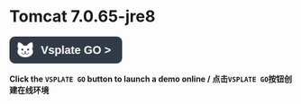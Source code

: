 # Tomcat 7.0.65-jre8

<a href="https://www.vsplate.com/?docker-compose=https://github.com/vsplate/dcenvs/tomcat/7.0.65-jre8"><img alt="VSPLATE GO" src="https://raw.githubusercontent.com/vsplate/images/master/vsgo_btn.png" width="200px"></a>

**Click the `VSPLATE GO` button to launch a demo online / 点击`VSPLATE GO`按钮创建在线环境**